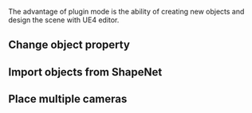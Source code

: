 The advantage of plugin mode is the ability of creating new objects and design the scene with UE4 editor.

## Change object property

## Import objects from ShapeNet

## Place multiple cameras

